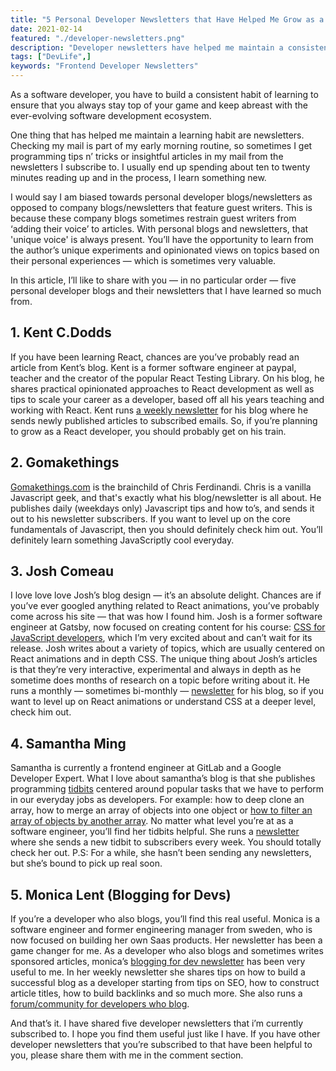 ```yaml
---
title: "5 Personal Developer Newsletters that Have Helped Me Grow as a Frontend Developer"
date: 2021-02-14
featured: "./developer-newsletters.png"
description: "Developer newsletters have helped me maintain a consistent learning habit. In this article, I share five personal developer blogs and their newsletters that have helpd me become a better frontend developer and will for you too."
tags: ["DevLife",]
keywords: "Frontend Developer Newsletters"
---
```


As a software developer, you have to build a consistent habit of learning to ensure that you always stay top of your game and keep abreast with the ever-evolving software development ecosystem.

One thing that has helped me maintain a learning habit are newsletters. Checking my mail is part of my early morning routine, so sometimes I get programming tips n’ tricks or insightful articles in my mail from the newsletters I subscribe to. I usually end up spending about ten to twenty minutes reading up and in the process, I learn something new.

I would say I am biased towards personal developer blogs/newsletters as opposed to company blogs/newsletters that feature guest writers. This is because these company blogs sometimes restrain guest writers from ‘adding their voice’ to articles. With personal blogs and newsletters, that 'unique voice' is always present.  You’ll have the opportunity to learn from the author’s unique experiments and opinionated views on topics based on their personal experiences —  which is sometimes very valuable.

In this article, I’ll like to share with you — in no particular order —  five personal developer blogs and their newsletters that I have learned so much from.

## 1. Kent C.Dodds

If you have been learning React, chances are you’ve probably read an article from Kent’s blog. Kent is a former software engineer at paypal, teacher and the creator of the popular React Testing Library. On his blog, he shares practical opinionated approaches to React development as well as tips to scale your career as a developer, based off all his years teaching and working with React. Kent runs <a target="blank" class="inline-link" href="https://kentcdodds.com/about/">a weekly newsletter</a> for his blog where he sends newly published articles to subscribed emails. So, if you’re planning to grow as a React developer, you should probably get on his train.


## 2. Gomakethings

<a target="blank" class="inline-link" href="https://gomakethings.com/"> Gomakethings.com</a> is the brainchild of Chris Ferdinandi. Chris is a vanilla Javascript geek, and that's exactly what his blog/newsletter is all about. He publishes daily (weekdays only) Javascript tips and how to’s, and sends it out to his newsletter subscribers. If you want to level up on the core fundamentals of Javascript, then you should definitely check him out. You’ll definitely learn something JavaScriptly cool everyday.


## 3. Josh Comeau

I love love love Josh’s blog design — it’s an absolute delight. Chances are if you’ve ever googled anything related to React animations, you’ve probably come across his site —  that was how I found him. Josh is a former software engineer at Gatsby, now focused on creating content for his course: <a target="blank" class="inline-link" href="https://css-for-js.dev/">CSS for JavaScript developers</a>, which I’m very excited about and can’t wait for its release. Josh writes about a variety of topics, which are usually centered on React animations and in depth CSS. The unique thing about Josh’s articles is that they’re very interactive, experimental and always in depth as he sometime does months of research on a topic before writing about it. He runs a monthly — sometimes bi-monthly — <a target="blank" class="inline-link" href="https://www.joshwcomeau.com/">newsletter</a> for his blog, so if you want to level up on React animations or understand CSS at a deeper level, check him out.


## 4. Samantha Ming

Samantha is currently a frontend engineer at GitLab and a Google Developer Expert. What I love about samantha’s blog is that she publishes programming <a target="blank" class="inline-link" href="https://www.samanthaming.com/tidbits/">tidbits</a> centered around popular tasks that we have to perform in our everyday jobs as developers. For example: how to deep clone an array, how to merge an array of objects into one object or <a target="blank" class="inline-link" href="https://www.codewithlinda.com/blog/filter-array-of-objects/">how to filter an array of objects by another array</a>. No matter what level you’re at as a software engineer, you’ll find her tidbits helpful. She runs a <a target="blank" class="inline-link" href="https://www.samanthaming.com/newsletter/">newsletter</a> where she sends a new tidbit to subscribers every week. You should totally check her out. P.S: For a while, she hasn’t been sending any newsletters, but she’s bound to pick up real soon.


## 5. Monica Lent (Blogging for Devs)

If you’re a developer who also blogs, you’ll find this real useful. Monica is a software engineer and former engineering manager from sweden, who is now focused on building her own Saas products. Her newsletter has been a game changer for me. As a developer who also blogs and sometimes writes sponsored articles, monica’s <a target="blank" class="inline-link" href="https://bloggingfordevs.com/">blogging for dev newsletter</a> has been very useful to me. In her weekly newsletter she shares tips on how to build a successful blog as a developer starting from tips on SEO, how to construct article titles, how to build backlinks and so much more. She also runs a <a target="blank" class="inline-link" href="https://bloggingfordevs.com/pro/">forum/community for developers who blog</a>.

And that’s it. I have shared five developer newsletters that i’m currently subscribed to. I hope you find them useful just like I have. If you have other developer newsletters that you’re subscribed to that have been helpful to you, please share them with me in the comment section.
